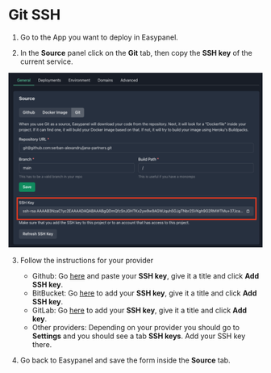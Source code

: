 # Git SSH

1. Go to the App you want to deploy in Easypanel.

2. In the **Source** panel click on the **Git** tab, then copy the **SSH key** of the current service.

![SSH key](./assets/ssh-key.png)

3. Follow the instructions for your provider

   - Github: Go [here](https://github.com/settings/ssh/new) and paste your **SSH key**, give it a title and click **Add SSH key**.
   - BitBucket: Go [here](https://bitbucket.org/account/settings/ssh-keys/) to add your **SSH key**, give it a title and click **Add SSH key**.
   - GitLab: Go [here](https://gitlab.com/-/profile/keys) to add your **SSH key**, give it a title and click **Add key**.
   - Other providers: Depending on your provider you should go to **Settings** and you should see a tab **SSH keys**. Add your SSH key there.

4. Go back to Easypanel and save the form inside the **Source** tab.
